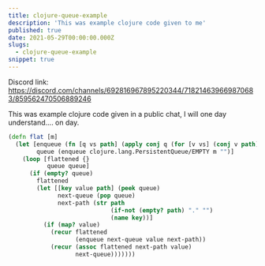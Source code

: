 ```yaml
---
title: clojure-queue-example
description: 'This was example clojure code given to me'
published: true
date: 2021-05-29T00:00:00.000Z
slugs:
  - clojure-queue-example
snippet: true
---
```



Discord link:
https://discord.com/channels/692816967895220344/718214639669870683/859562470506889246

This was example clojure code given in a public chat, I will one day understand.... on day.

```clojure
(defn flat [m]
  (let [enqueue (fn [q vs path] (apply conj q (for [v vs] (conj v path))))
        queue (enqueue clojure.lang.PersistentQueue/EMPTY m "")]
    (loop [flattened {}
           queue queue]
      (if (empty? queue)
        flattened
        (let [[key value path] (peek queue)
              next-queue (pop queue)
              next-path (str path
                             (if-not (empty? path) "." "")
                             (name key))]
          (if (map? value)
            (recur flattened
                   (enqueue next-queue value next-path))
            (recur (assoc flattened next-path value)
                   next-queue)))))))
```
